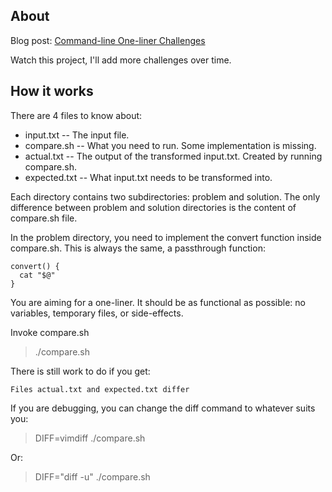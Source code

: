 About
-----------------------------

Blog post: [Command-line One-liner Challenges](http://technotales.wordpress.com/2010/10/15/command-line-one-liner-challenges/)

Watch this project, I'll add more challenges over time.

How it works
-----------------------------

There are 4 files to know about:

* input.txt    -- The input file.
* compare.sh   -- What you need to run. Some implementation is missing.
* actual.txt   -- The output of the transformed input.txt. Created by running compare.sh.
* expected.txt -- What input.txt needs to be transformed into.

Each directory contains two subdirectories: problem and solution. The only
difference between problem and solution directories is the content of
compare.sh file.

In the problem directory, you need to implement the convert function inside
compare.sh. This is always the same, a passthrough function:

    convert() {
      cat "$@"
    }

You are aiming for a one-liner. It should be as functional as possible: no
variables, temporary files, or side-effects.

Invoke compare.sh

  > ./compare.sh

There is still work to do if you get:

    Files actual.txt and expected.txt differ

If you are debugging, you can change the diff command to whatever suits you:

  > DIFF=vimdiff ./compare.sh

Or:

  > DIFF="diff -u" ./compare.sh

